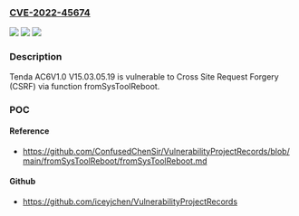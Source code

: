 ### [CVE-2022-45674](https://cve.mitre.org/cgi-bin/cvename.cgi?name=CVE-2022-45674)
![](https://img.shields.io/static/v1?label=Product&message=n%2Fa&color=blue)
![](https://img.shields.io/static/v1?label=Version&message=n%2Fa&color=blue)
![](https://img.shields.io/static/v1?label=Vulnerability&message=n%2Fa&color=brighgreen)

### Description

Tenda AC6V1.0 V15.03.05.19 is vulnerable to Cross Site Request Forgery (CSRF) via function fromSysToolReboot.

### POC

#### Reference
- https://github.com/ConfusedChenSir/VulnerabilityProjectRecords/blob/main/fromSysToolReboot/fromSysToolReboot.md

#### Github
- https://github.com/iceyjchen/VulnerabilityProjectRecords

